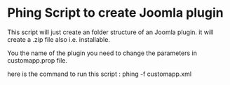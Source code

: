 Phing Script to create Joomla plugin
=============


This script will just create an folder structure of an Joomla plugin. it will create a .zip file also i.e. installable.

You the name of the plugin you need to change the parameters in customapp.prop file.

here is the command to run this script :
phing -f customapp.xml

